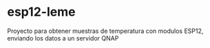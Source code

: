 # esp12-leme
Proyecto para obtener muestras de temperatura con modulos ESP12, enviando los datos a un servidor QNAP
